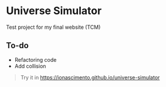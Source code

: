 # Universe Simulator

Test project for my final website (TCM)

## To-do

- Refactoring code
- Add collision

> Try it in https://ionascimento.github.io/universe-simulator